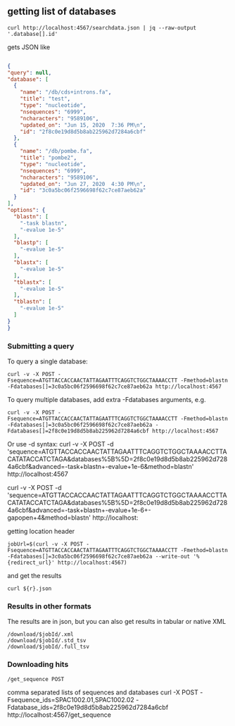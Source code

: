 

## getting  list of databases

    curl http://localhost:4567/searchdata.json | jq --raw-output '.database[].id'

gets  JSON like

  ```json

  {
  "query": null,
  "database": [
    {
      "name": "/db/cds+introns.fa",
      "title": "test",
      "type": "nucleotide",
      "nsequences": "6999",
      "ncharacters": "9589106",
      "updated_on": "Jun 15, 2020  7:36 PM\n",
      "id": "2f8c0e19d8d5b8ab225962d7284a6cbf"
    },
    {
      "name": "/db/pombe.fa",
      "title": "pombe2",
      "type": "nucleotide",
      "nsequences": "6999",
      "ncharacters": "9589106",
      "updated_on": "Jun 27, 2020  4:30 PM\n",
      "id": "3c0a5bc06f2596698f62c7ce87aeb62a"
    }
  ],
  "options": {
    "blastn": [
      "-task blastn",
      "-evalue 1e-5"
    ],
    "blastp": [
      "-evalue 1e-5"
    ],
    "blastx": [
      "-evalue 1e-5"
    ],
    "tblastx": [
      "-evalue 1e-5"
    ],
    "tblastn": [
      "-evalue 1e-5"
    ]
  }
}
```

### Submitting a query

To query a single database:

    curl -v -X POST -Fsequence=ATGTTACCACCAACTATTAGAATTTCAGGTCTGGCTAAAACCTT -Fmethod=blastn -Fdatabases[]=3c0a5bc06f2596698f62c7ce87aeb62a http://localhost:4567

To query multiple databases, add extra -Fdatabases arguments, e.g.

    curl -v -X POST -Fsequence=ATGTTACCACCAACTATTAGAATTTCAGGTCTGGCTAAAACCTT -Fmethod=blastn -Fdatabases[]=3c0a5bc06f2596698f62c7ce87aeb62a -Fdatabases[]=2f8c0e19d8d5b8ab225962d7284a6cbf http://localhost:4567


Or use -d syntax:
    curl -v -X POST -d 'sequence=ATGTTACCACCAACTATTAGAATTTCAGGTCTGGCTAAAACCTTACATATACCATCTAGA&databases%5B%5D=2f8c0e19d8d5b8ab225962d7284a6cbf&advanced=-task+blastn+-evalue+1e-6&method=blastn' http://localhost:4567

 curl -v -X POST -d 'sequence=ATGTTACCACCAACTATTAGAATTTCAGGTCTGGCTAAAACCTTACATATACCATCTAGA&databases%5B%5D=2f8c0e19d8d5b8ab225962d7284a6cbf&advanced=-task+blastn+-evalue+1e-6+-gapopen+4&method=blastn' http://localhost:
 
getting location header

    jobUrl=$(curl -v -X POST -Fsequence=ATGTTACCACCAACTATTAGAATTTCAGGTCTGGCTAAAACCTT -Fmethod=blastn -Fdatabases[]=3c0a5bc06f2596698f62c7ce87aeb62a --write-out '%{redirect_url}' http://localhost:4567)

and get the results 

    curl ${r}.json

### Results in other formats

The results are in json, but you can also get results in tabular or native XML

    /download/$jobId/.xml
    /download/$jobId/.std_tsv
    /download/$jobId/.full_tsv

### Downloading hits

    /get_sequence POST

comma separated lists of sequences and databases
curl -X POST -Fsequence_ids=SPAC1002.01,SPAC1002.02 -Fdatabase_ids=2f8c0e19d8d5b8ab225962d7284a6cbf  http://localhost:4567/get_sequence

